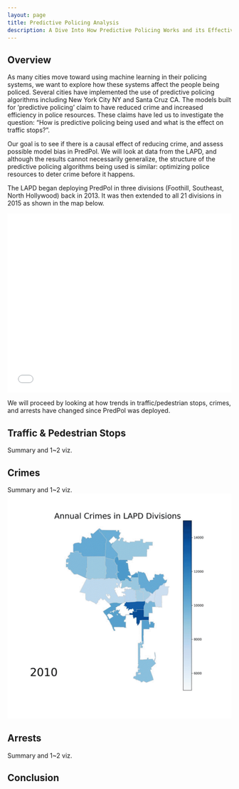 ```yaml
---
layout: page
title: Predictive Policing Analysis
description: A Dive Into How Predictive Policing Works and its Effectiveness
---
```

## Overview
As many cities move toward using machine learning in their policing systems, we want to explore how these systems affect the people being policed. Several cities have implemented the use of predictive policing algorithms including New York City NY and Santa Cruz CA. The models built for ‘predictive policing’ claim to have reduced crime and increased efficiency in police resources. These claims have led us to  investigate the question:  “How is predictive policing being used and what is the effect on traffic stops?”. 

Our goal is to see if there is a causal effect of reducing crime, and assess possible model bias in PredPol. We will look at data from the LAPD, and although the results cannot necessarily generalize, the structure of the predictive policing algorithms being used is similar: optimizing police resources to deter crime before it happens. 

The LAPD began deploying PredPol in three divisions (Foothill, Southeast, North Hollywood) back in 2013. It was then extended to all 21 divisions in 2015 as shown in the map below.

<style>.embed-container {position: relative; padding-bottom: 80%; height: 0; max-width: 100%;} .embed-container iframe, .embed-container object, .embed-container iframe{position: absolute; top: 0; left: 0; width: 100%; height: 100%;} small{position: absolute; z-index: 40; bottom: 0; margin-bottom: -15px;}</style><div class="embed-container"><iframe width="500" height="400" frameborder="0" scrolling="no" marginheight="0" marginwidth="0" title="DSC180B_Viz_Intro" src="//ucsdonline.maps.arcgis.com/apps/Embed/index.html?webmap=2d68197739f54884b4d81f9329bb0376&extent=-118.7307,33.7142,-118.0585,34.4002&zoom=true&previewImage=false&scale=true&legend=true&disable_scroll=false&theme=light"></iframe></div>

We will proceed by looking at how trends in traffic/pedestrian stops, crimes, and arrests have changed since PredPol was deployed.

## Traffic & Pedestrian Stops
Summary and 1~2 viz.

## Crimes
Summary and 1~2 viz.
![Annual Crimes in LA](/assets/ezgif.com-gif-maker.gif)

## Arrests
Summary and 1~2 viz.

## Conclusion

